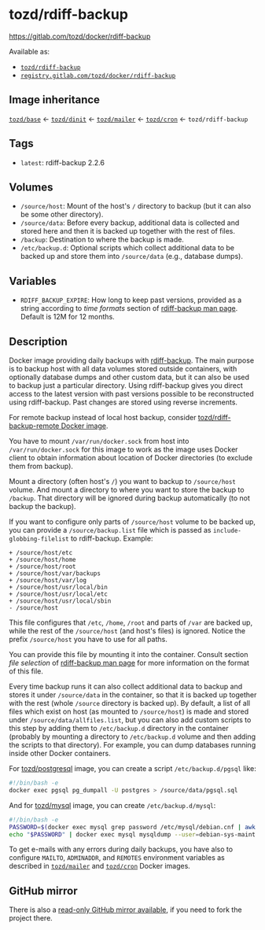 # tozd/rdiff-backup

<https://gitlab.com/tozd/docker/rdiff-backup>

Available as:

- [`tozd/rdiff-backup`](https://hub.docker.com/r/tozd/rdiff-backup)
- [`registry.gitlab.com/tozd/docker/rdiff-backup`](https://gitlab.com/tozd/docker/rdiff-backup/container_registry)

## Image inheritance

[`tozd/base`](https://gitlab.com/tozd/docker/base) ← [`tozd/dinit`](https://gitlab.com/tozd/docker/dinit) ← [`tozd/mailer`](https://gitlab.com/tozd/docker/mailer) ← [`tozd/cron`](https://gitlab.com/tozd/docker/cron) ← `tozd/rdiff-backup`

## Tags

- `latest`: rdiff-backup 2.2.6

## Volumes

- `/source/host`: Mount of the host's `/` directory to backup (but it can also be some other directory).
- `/source/data`: Before every backup, additional data is collected and stored here and then it is backed up together with the rest of files.
- `/backup`: Destination to where the backup is made.
- `/etc/backup.d`: Optional scripts which collect additional data to be backed up and store them into `/source/data` (e.g., database dumps).

## Variables

- `RDIFF_BACKUP_EXPIRE`: How long to keep past versions, provided as a string according to
  _time formats_ section of [rdiff-backup man page](http://www.nongnu.org/rdiff-backup/rdiff-backup.1.html).
  Default is 12M for 12 months.

## Description

Docker image providing daily backups with [rdiff-backup](http://www.nongnu.org/rdiff-backup/).
The main purpose is to backup host with all data volumes stored outside containers, with
optionally database dumps and other custom data, but it can also be used to backup
just a particular directory. Using rdiff-backup gives you direct access to the latest version
with past versions possible to be reconstructed using rdiff-backup. Past changes are stored
using reverse increments.

For remote backup instead of local host backup, consider
[tozd/rdiff-backup-remote Docker image](https://gitlab.com/tozd/docker/rdiff-backup-remote).

You have to mount `/var/run/docker.sock` from host into `/var/run/docker.sock` for this image
to work as the image uses Docker client to obtain information about location of
Docker directories (to exclude them from backup).

Mount a directory (often host's `/`) you want to backup to `/source/host` volume.
And mount a directory to where you want to store the backup to `/backup`. That directory
will be ignored during backup automatically (to not backup the backup).

If you want to configure only parts of `/source/host` volume to be backed up, you can provide
a `/source/backup.list` file which is passed as `include-globbing-filelist` to rdiff-backup.
Example:

```
+ /source/host/etc
+ /source/host/home
+ /source/host/root
+ /source/host/var/backups
+ /source/host/var/log
+ /source/host/usr/local/bin
+ /source/host/usr/local/etc
+ /source/host/usr/local/sbin
- /source/host
```

This file configures that `/etc`, `/home`, `/root` and parts of `/var` are backed up, while the
rest of the `/source/host` (and host's files) is ignored.
Notice the prefix `/source/host` you have to use for all paths.

You can provide this file by mounting it into the container.
Consult section _file selection_ of [rdiff-backup man page](http://www.nongnu.org/rdiff-backup/rdiff-backup.1.html)
for more information on the format of this file.

Every time backup runs it can also collect additional data to backup and stores it under
`/source/data` in the container, so that it is backed up together with the rest (whole `/source`
directory is backed up). By default, a list of all files which exist on host (as mounted to `/source/host`) is made
and stored under `/source/data/allfiles.list`, but you can also add custom scripts to this step
by adding them to `/etc/backup.d` directory in the container (probably by mounting a directory to `/etc/backup.d`
volume and then adding the scripts to that directory).
For example, you can dump databases running inside other Docker containers.

For [tozd/postgresql](https://gitlab.com/tozd/docker/postgresql) image, you can create a script `/etc/backup.d/pgsql` like:

```bash
#!/bin/bash -e
docker exec pgsql pg_dumpall -U postgres > /source/data/pgsql.sql
```

And for [tozd/mysql](https://gitlab.com/tozd/docker/mysql) image, you can create `/etc/backup.d/mysql`:

```bash
#!/bin/bash -e
PASSWORD=$(docker exec mysql grep password /etc/mysql/debian.cnf | awk '{print $3}' | head -1)
echo "$PASSWORD" | docker exec mysql mysqldump --user=debian-sys-maint --password="$PASSWORD" --all-databases > /source/data/mysql.sql
```

To get e-mails with any errors during daily backups, you have also to
configure `MAILTO`, `ADMINADDR`, and `REMOTES` environment variables
as described in [`tozd/mailer`](https://gitlab.com/tozd/docker/mailer)
and [`tozd/cron`](https://gitlab.com/tozd/docker/cron) Docker images.

## GitHub mirror

There is also a [read-only GitHub mirror available](https://github.com/tozd/docker-rdiff-backup),
if you need to fork the project there.
